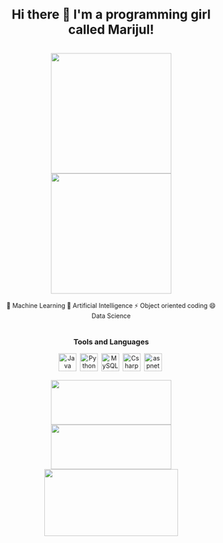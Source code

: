 
<div id="header" align="center">
    <h1 align="center">Hi there 👋 I'm a programming girl called Marijul!</h1>
    <br>
    <img src="https://media.giphy.com/media/OExZy1LKUG8MHVb9mH/giphy.gif" width="270" />
    <img src="https://media.giphy.com/media/M9TraSZZ6csmhxyxRo/giphy.gif" width="270" />
</div>
<br>
<div id="mid" align="center">
🌱 Machine Learning 🤔 Artificial Intelligence ⚡ Object oriented coding 😄 Data Science
</div>
<br>
<div id="skills" align="center">
    <h3>Tools and Languages</h3>
    <div>
         <img src="https://github.com/lpzgamer/lpzgamer/assets/91906153/31df45e5-f203-417d-b7d0-69cd56125699" title="Java" witdh="40" height="40"/>&nbsp;
         <img src="https://github.com/lpzgamer/lpzgamer/assets/91906153/27734acd-5589-45e8-8352-523abc36532a" title="Python" witdh="40" height="40"/>&nbsp;
         <img src="https://github.com/lpzgamer/lpzgamer/assets/91906153/7d71cd42-1d82-4eb5-9f9f-9a23c2f5e35e" title="MySQL" witdh="40" height="40"/>&nbsp;
         <img src="https://github.com/lpzgamer/lpzgamer/assets/91906153/f4457be2-6cc3-4ccc-8d70-9138f1132dc5" title="Csharp" witdh="40" height="40"/>&nbsp;
         <img src="https://github.com/lpzgamer/lpzgamer/assets/91906153/c7fe547b-cc66-4601-9883-e2082bd4005c" title="aspnet" witdh="40" height="40"/>&nbsp;
    </div>
</div>
<br>
<div id="stats" align="center">
    <img src="https://streak-stats.demolab.com?user=lpzgamer&theme=radical&border_radius=4.2&mode=weekly&type=png&border=F4E7C2&hide_current_streak=true" width="270" height="100"/>
    <img src="https://github-readme-stats.vercel.app/api?username=lpzgamer&show_icons=true&theme=radical" width="270" height="100" /><br>
    <img src="https://github-readme-stats.vercel.app/api/top-langs/?username=lpzgamer&theme=outrun&hide_progress=true" width="300" height="150" />
</div>




